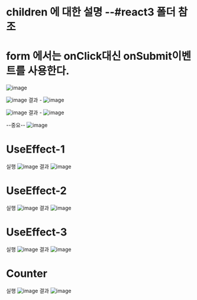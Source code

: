 
# children 에 대한 설명 --#react3 폴더 참조

# form 에서는 onClick대신 onSubmit이벤트를 사용한다.
![image](https://github.com/dddd1215/react_basic/assets/129017020/9d4061fa-7ebc-4b4e-9096-266ca457f930)

![image](https://github.com/dddd1215/react_basic/assets/129017020/8920f6e6-6b1d-44c7-a14f-24d549141440)
결과 -
![image](https://github.com/dddd1215/react_basic/assets/129017020/b6f669db-a46f-455a-a886-54e373027274)


![image](https://github.com/dddd1215/react_basic/assets/129017020/8ef7ec69-5481-453e-86d6-71269d8eb115)
결과 -
![image](https://github.com/dddd1215/react_basic/assets/129017020/141f3416-3963-4eac-964b-66a7f68a7ff2)


--중요--
![image](https://github.com/dddd1215/react_basic/assets/129017020/da195684-e00a-4a5e-904d-66106c66a93e)

# UseEffect-1
  실행
   ![image](https://github.com/dddd1215/react_basic/assets/129017020/24babed0-b4a8-4178-8df3-2ee3c27f2df2)
  결과
  ![image](https://github.com/dddd1215/react_basic/assets/129017020/5c663686-38aa-4ee8-915d-ca0298d2043d)
# UseEffect-2
  실행
   ![image](https://github.com/dddd1215/react_basic/assets/129017020/3170e6f9-98d5-4927-9790-9c127b988252)
  결과
   ![image](https://github.com/dddd1215/react_basic/assets/129017020/a015a3a9-34a1-4c7c-9d9f-c4863b70bbc7)
# UseEffect-3
  실행
   ![image](https://github.com/dddd1215/react_basic/assets/129017020/4645b691-96fc-4bce-8672-bc937001fd8f)
  결과
   ![image](https://github.com/dddd1215/react_basic/assets/129017020/7005d647-3120-4522-b2ce-48caca58e485)

# Counter
  실행
  ![image](https://github.com/dddd1215/react_basic/assets/129017020/bcff7ba9-1cc4-4338-b63e-59b2c0a660ae)
  결과
  ![image](https://github.com/dddd1215/react_basic/assets/129017020/58a9a7a5-a4a1-4a09-866c-76b0dac99c10)

